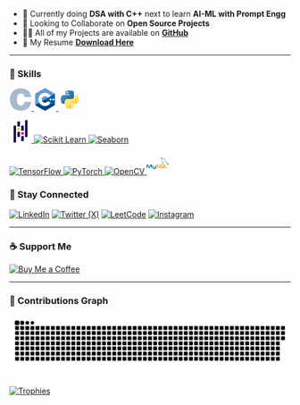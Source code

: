

- 🌱 Currently doing **DSA with C++** next to learn
**AI-ML with Prompt Engg**
- 👯 Looking to Collaborate on **Open Source Projects**
- 👨‍💻 All of my Projects are available on [**GitHub**](https://github.com/x2ankit?tab=repositories)
- 📄 My Resume [**Download Here**](https://github.com/x2ankit/x2ankit/raw/main/Documents/Resume.pdf)

---
<h3 align="left">🧠 Skills</h3>

<!-- Row 1: Programming Languages -->
<p align="left">
  <a href="https://www.cprogramming.com/" target="_blank">
    <img src="https://raw.githubusercontent.com/devicons/devicon/master/icons/c/c-original.svg" alt="C" width="40" height="40" />
  </a>
  <a href="https://www.w3schools.com/cpp/" target="_blank">
    <img src="https://raw.githubusercontent.com/devicons/devicon/master/icons/cplusplus/cplusplus-original.svg" alt="C++" width="40" height="40" />
  </a>
  <a href="https://www.python.org" target="_blank">
    <img src="https://raw.githubusercontent.com/devicons/devicon/master/icons/python/python-original.svg" alt="Python" width="40" height="40" />
  </a>
</p>

<!-- Row 2: Data & ML Libraries -->
<p align="left">
  <a href="https://pandas.pydata.org/" target="_blank">
    <img src="https://raw.githubusercontent.com/devicons/devicon/master/icons/pandas/pandas-original.svg" alt="Pandas" width="40" height="40" />
  </a>
  <a href="https://scikit-learn.org/" target="_blank">
    <img src="https://upload.wikimedia.org/wikipedia/commons/0/05/Scikit_learn_logo_small.svg" alt="Scikit Learn" width="40" height="40" />
  </a>
  <a href="https://seaborn.pydata.org/" target="_blank">
    <img src="https://seaborn.pydata.org/_images/logo-mark-lightbg.svg" alt="Seaborn" width="40" height="40" />
  </a>
</p>

<!-- Row 3: DL, CV & Databases -->
<p align="left">
  <a href="https://www.tensorflow.org" target="_blank">
    <img src="https://www.vectorlogo.zone/logos/tensorflow/tensorflow-icon.svg" alt="TensorFlow" width="40" height="40" />
  </a>
  <a href="https://pytorch.org/" target="_blank">
    <img src="https://www.vectorlogo.zone/logos/pytorch/pytorch-icon.svg" alt="PyTorch" width="40" height="40" />
  </a>
  <a href="https://opencv.org/" target="_blank">
    <img src="https://www.vectorlogo.zone/logos/opencv/opencv-icon.svg" alt="OpenCV" width="40" height="40" />
  </a>
  <a href="https://www.mysql.com/" target="_blank">
    <img src="https://raw.githubusercontent.com/devicons/devicon/master/icons/mysql/mysql-original-wordmark.svg" alt="MySQL" width="40" height="40" />
  </a>
</p>


<h3 align="left">📡 Stay Connected</h3>

<p align="left">
  <a href="https://linkedin.com/in/ankit-tripathy" target="_blank"><img src="https://raw.githubusercontent.com/rahuldkjain/github-profile-readme-generator/master/src/images/icons/Social/linked-in-alt.svg" alt="LinkedIn" height="30" width="40" /></a>
    <a href="https://twitter.com/x2_ankitt" target="_blank"><img src="https://encrypted-tbn0.gstatic.com/images?q=tbn:ANd9GcTBMKxJwq8HvuL_rhmBO4nbeADx6MUzt8pp4Fwa8_-v8nfN8m3m9bPQnkhT5K6dpjXD4N0&usqp=CAU" alt="Twitter (X)" height="30" width="30" /></a>
  <a href="https://www.leetcode.com/ankittripathy" target="_blank"><img src="https://raw.githubusercontent.com/rahuldkjain/github-profile-readme-generator/master/src/images/icons/Social/leet-code.svg" alt="LeetCode" height="30" width="40" /></a>
  <a href="https://instagram.com/x2_ankit" target="_blank"><img src="https://raw.githubusercontent.com/rahuldkjain/github-profile-readme-generator/master/src/images/icons/Social/instagram.svg" alt="Instagram" height="30" width="40" /></a>
</p>

---

<h3 align="left">☕ Support Me</h3>
<p>
  <a href="https://www.buymeacoffee.com/x2ankit" target="_blank"><img src="https://cdn.buymeacoffee.com/buttons/v2/default-yellow.png" height="50" width="210" alt="Buy Me a Coffee" /></a>
</p>

---

### 🐍 Contributions Graph

<picture>
  <source media="(prefers-color-scheme: dark)" srcset="https://raw.githubusercontent.com/x2ankit/x2ankit/output/github-snake-dark.svg" />
  <source media="(prefers-color-scheme: light)" srcset="https://raw.githubusercontent.com/x2ankit/x2ankit/output/github-snake.svg" />
  <img alt="GitHub Snake Animation" src="https://raw.githubusercontent.com/x2ankit/x2ankit/output/github-snake.svg" />
</picture>


<p align="left">
  <a href="https://github.com/ryo-ma/github-profile-trophy"><img src="https://github-profile-trophy.vercel.app/?username=x2ankit" alt="Trophies" /></a>
</p>
